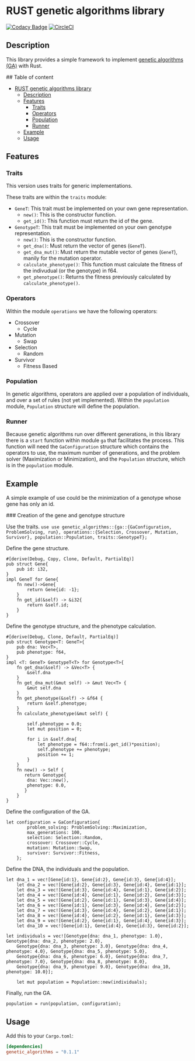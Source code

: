 # RUST genetic algorithms library
[![Codacy Badge](https://api.codacy.com/project/badge/Grade/a934b8668dbf4412b3c63a7b275ad949)](https://app.codacy.com/gh/leimbernon/rust_genetic_algorithms?utm_source=github.com&utm_medium=referral&utm_content=leimbernon/rust_genetic_algorithms&utm_campaign=Badge_Grade_Settings) [![CircleCI](https://dl.circleci.com/status-badge/img/gh/leimbernon/rust_genetic_algorithms/tree/develop.svg?style=svg)](https://dl.circleci.com/status-badge/redirect/gh/leimbernon/rust_genetic_algorithms/tree/develop)


## Description
This library provides a simple framework to implement [genetic algorithms (GA)](https://en.wikipedia.org/wiki/Genetic_algorithm) with Rust.

## Table of content
- [RUST genetic algorithms library](#rust-genetic-algorithms-library)
  - [Description](#description)
  - [Features](#features)
    - [Traits](#traits)
    - [Operators](#operators)
    - [Population](#population)
    - [Runner](#runner)
  - [Example](#example)
  - [Usage](#usage)

## Features

### Traits

This version uses traits for generic implementations.

These traits are within the `traits` module:

- `GeneT`: This trait must be implemented on your own gene representation.
  - `new()`: This is the constructor function.
  - `get_id()`: This function must return the id of the gene.
- `GenotypeT`: This trait must be implemented on your own genotype representation.
  - `new()`: This is the constructor function.
  - `get_dna()`: Must return the vector of genes (`GeneT`).
  - `get_dna_mut()`: Must return the mutable vector of genes (`GeneT`), manily for the mutation operator.
  - `calculate_phenotype()`: This function must calculate the fitness of the indivudual (or the genotype) in f64.
  - `get_phenotype()`: Returns the fitness previously calculated by `calculate_phenotype()`.

### Operators

Within the module `operations` we have the following operators:

- Crossover
  - Cycle
- Mutation
  - Swap
- Selection
  - Random
- Survivor
  - Fitness Based

### Population

In genetic algorithms, operators are applied over a population of individuals, and over a set of rules (not yet implemented).
Within the `population` module, `Population` structure will define the population.

### Runner

Because genetic algorithms run over different generations, in this library there is a `start` function within module `ga` that facilitates the process.
This function will need the `GaConfiguration` structure which contains the operators to use, the maximum number of generations, and the problem solver (Maximization or Minimization), and the `Population` structure, which is in the `population` module.


## Example

A simple example of use could be the minimization of a genotype whose gene has only an id.

### Creation of the gene and genotype structure

Use the traits.
`use use genetic_algorithms::{ga::{GaConfiguration, ProblemSolving, run}, operations::{Selection, Crossover, Mutation, Survivor}, population::Population, traits::GenotypeT};`

Define the gene structure.

```
#[derive(Debug, Copy, Clone, Default, PartialEq)]
pub struct Gene{
    pub id: i32,
}
impl GeneT for Gene{
    fn new()->Gene{
        return Gene{id: -1};
    }
    fn get_id(&self) -> &i32{
        return &self.id;
    }
}
```

Define the genotype structure, and the phenotype calculation.

```
#[derive(Debug, Clone, Default, PartialEq)]
pub struct Genotype<T: GeneT>{
    pub dna: Vec<T>,
    pub phenotype: f64,
}
impl <T: GeneT> GenotypeT<T> for Genotype<T>{
    fn get_dna(&self) -> &Vec<T> {
        &self.dna
    }
    fn get_dna_mut(&mut self) -> &mut Vec<T> {
        &mut self.dna
    }
    fn get_phenotype(&self) -> &f64 {
        return &self.phenotype;
    }
    fn calculate_phenotype(&mut self) {
        
        self.phenotype = 0.0;
        let mut position = 0;

        for i in &self.dna{
            let phenotype = f64::from(i.get_id()*position);
            self.phenotype += phenotype;
            position += 1;
        }
    }
    fn new() -> Self {
       return Genotype{
        dna: Vec::new(),
        phenotype: 0.0,
       }
    }
}
```

Define the configuration of the GA.

```
let configuration = GaConfiguration{
        problem_solving: ProblemSolving::Maximization,
        max_generations: 100,
        selection: Selection::Random,
        crossover: Crossover::Cycle,
        mutation: Mutation::Swap,
        survivor: Survivor::Fitness,
    };
```

Define the DNA, the individuals and the population.

```
let dna_1 = vec![Gene{id:1}, Gene{id:2}, Gene{id:3}, Gene{id:4}];
    let dna_2 = vec![Gene{id:2}, Gene{id:3}, Gene{id:4}, Gene{id:1}];
    let dna_3 = vec![Gene{id:3}, Gene{id:4}, Gene{id:1}, Gene{id:2}];
    let dna_4 = vec![Gene{id:4}, Gene{id:1}, Gene{id:2}, Gene{id:3}];
    let dna_5 = vec![Gene{id:2}, Gene{id:1}, Gene{id:3}, Gene{id:4}];
    let dna_6 = vec![Gene{id:1}, Gene{id:3}, Gene{id:4}, Gene{id:2}];
    let dna_7 = vec![Gene{id:3}, Gene{id:4}, Gene{id:2}, Gene{id:1}];
    let dna_8 = vec![Gene{id:4}, Gene{id:2}, Gene{id:1}, Gene{id:3}];
    let dna_9 = vec![Gene{id:2}, Gene{id:1}, Gene{id:4}, Gene{id:3}];
    let dna_10 = vec![Gene{id:1}, Gene{id:4}, Gene{id:3}, Gene{id:2}];

let individuals = vec![Genotype{dna: dna_1, phenotype: 1.0}, Genotype{dna: dna_2, phenotype: 2.0},
    Genotype{dna: dna_3, phenotype: 3.0}, Genotype{dna: dna_4, phenotype: 4.0}, Genotype{dna: dna_5, phenotype: 5.0}, 
    Genotype{dna: dna_6, phenotype: 6.0}, Genotype{dna: dna_7, phenotype: 7.0}, Genotype{dna: dna_8, phenotype: 8.0},
    Genotype{dna: dna_9, phenotype: 9.0}, Genotype{dna: dna_10, phenotype: 10.0}];

    let mut population = Population::new(individuals);
```

Finally, run the GA.

```
population = run(population, configuration);
```

## Usage

Add this to your `Cargo.toml`:

```toml
[dependencies]
genetic_algorithms = "0.1.1"
```